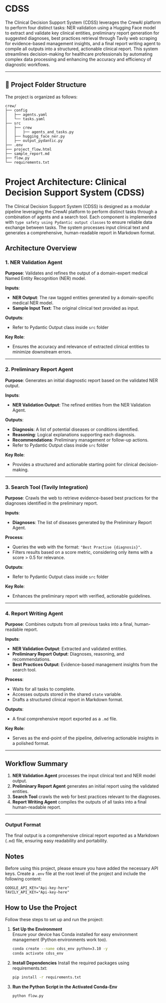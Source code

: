 # CDSS

The Clinical Decision Support System (CDSS) leverages the CrewAI platform to perform four distinct tasks: NER validation using a Hugging Face model to extract and validate key clinical entities, preliminary report generation for suggested diagnoses, best practices retrieval through Tavily web scraping for evidence-based management insights, and a final report writing agent to compile all outputs into a structured, actionable clinical report. This system streamlines decision-making for healthcare professionals by automating complex data processing and enhancing the accuracy and efficiency of diagnostic workflows.

---

## 📂 Project Folder Structure

The project is organized as follows:

```
crew/
├── config
│   ├── agents.yaml
│   └── tasks.yaml
├── src
│   ├── crew
│   │   ├── agents_and_tasks.py
│   ├── hugging_face_ner.py
│   ├── output_pydantic.py
├── .env
├── project_flow.html
├── sample_report.md
├── flow.py
└── requirements.txt
```

# Project Architecture: Clinical Decision Support System (CDSS)

The Clinical Decision Support System (CDSS) is designed as a modular pipeline leveraging the CrewAI platform to perform distinct tasks through a combination of agents and a search tool. Each component is implemented with `type safety using Pydantic output classes` to ensure reliable data exchange between tasks. The system processes input clinical text and generates a comprehensive, human-readable report in Markdown format.

## Architecture Overview

### 1. NER Validation Agent

**Purpose**: Validates and refines the output of a domain-expert medical Named Entity Recognition (NER) model.

**Inputs**:

- **NER Output**: The raw tagged entities generated by a domain-specific medical NER model.
- **Sample Input Text**: The original clinical text provided as input.

**Outputs**:

- Refer to Pydantic Output class inside `src` folder

**Key Role**:

- Ensures the accuracy and relevance of extracted clinical entities to minimize downstream errors.

---

### 2. Preliminary Report Agent

**Purpose**: Generates an initial diagnostic report based on the validated NER output.

**Inputs**:

- **NER Validation Output**: The refined entities from the NER Validation Agent.

**Outputs**:

- **Diagnosis**: A list of potential diseases or conditions identified.
- **Reasoning**: Logical explanations supporting each diagnosis.
- **Recommendations**: Preliminary management or follow-up actions.
- Refer to Pydantic Output class inside `src` folder

**Key Role**:

- Provides a structured and actionable starting point for clinical decision-making.

---

### 3. Search Tool (Tavily Integration)

**Purpose**: Crawls the web to retrieve evidence-based best practices for the diagnoses identified in the preliminary report.

**Inputs**:

- **Diagnoses**: The list of diseases generated by the Preliminary Report Agent.

**Process**:

- Queries the web with the format: `"Best Practise {diagnosis}"`.
- Filters results based on a score metric, considering only items with a score > 0.5 for relevance.

**Outputs**:

- Refer to Pydantic Output class inside `src` folder

**Key Role**:

- Enhances the preliminary report with verified, actionable guidelines.

---

### 4. Report Writing Agent

**Purpose**: Combines outputs from all previous tasks into a final, human-readable report.

**Inputs**:

- **NER Validation Output**: Extracted and validated entities.
- **Preliminary Report Output**: Diagnoses, reasoning, and recommendations.
- **Best Practices Output**: Evidence-based management insights from the search tool.

**Process**:

- Waits for all tasks to complete.
- Accesses outputs stored in the shared `state` variable.
- Drafts a structured clinical report in Markdown format.

**Outputs**:

- A final comprehensive report exported as a `.md` file.

**Key Role**:

- Serves as the end-point of the pipeline, delivering actionable insights in a polished format.

---

## Workflow Summary

1. **NER Validation Agent** processes the input clinical text and NER model output.
2. **Preliminary Report Agent** generates an initial report using the validated entities.
3. **Search Tool** crawls the web for best practices relevant to the diagnoses.
4. **Report Writing Agent** compiles the outputs of all tasks into a final human-readable report.

---

### Output Format

The final output is a comprehensive clinical report exported as a Markdown (`.md`) file, ensuring easy readability and portability.

## Notes

Before using this project, please ensure you have added the necessary API keys. 
Create a `.env` file at the root level of the project and include the following content:

```env
GOOGLE_API_KEY="Api-key-here"
TAVILY_API_KEY="Api-key-here"
```


## How to Use the Project

Follow these steps to set up and run the project:

1. **Set Up the Environment**  
   Ensure your device has Conda installed for easy environment management (Python environments work too).

   ```bash
   conda create --name cdss_env python=3.10 -y
   conda activate cdss_env

   ```

2. **Install Dependencies**
   Install the required packages using requirements.txt:

   ```bash
   pip install -r requirements.txt
   ```

3. **Run the Python Script in the Activated Conda-Env**

   ```bash
   python flow.py
   ```
